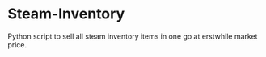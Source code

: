 # Steam-Inventory
Python script to sell all steam inventory items in one go at erstwhile market price.
